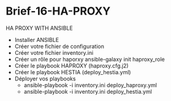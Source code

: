 # Brief-16-HA-PROXY
HA PROXY WITH ANSIBLE

- Installer ANSIBLE
- Créer votre fichier de configuration
- Créer votre fichier inventory.ini
- Créer un rôle pour haporxy
ansible-galaxy init haproxy_role 
- Créer le playbook HAPROXY (haproxy.cfg.j2)
- Créer le playbook HESTIA (deploy_hestia.yml)
- Déployer vos playbooks
  - ansible-playbook -i inventory.ini deploy_haproxy.yml
  - ansible-playbook -i inventory.ini deploy_hestia.yml
